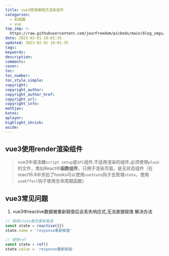 ```yaml
---
title: vue3使用编程式渲染组件
categories: 
  - 前端篇
  - vue
top_img: >-
  https://raw.githubusercontent.com/jourFreedom/picbeds/main/blog_imgs/8ea16b280878493e8b07cd4f33c4b465_9b9b8903ca754025ae8507dbb805525a_thumb.jpg
date: 2023-02-01 18:01:35
updated: 2023-02-01 18:01:35
tags:
keywords:
description:
comments:
cover:
toc:
toc_number:
toc_style_simple:
copyright:
copyright_author:
copyright_author_href:
copyright_url:
copyright_info:
mathjax:
katex:
aplayer:
highlight_shrink:
aside:
---
```


## vue3使用render渲染组件
>
> vue3中语法糖`script setup`是`SFC`组件,不适用渲染的组件,必须使用`plain`的文件，类似React中**函数组件**，只用于渲染页面，是无状态组件（在react16.8中添加了hooks可以使用`useState`钩子去管理`state`，使用`useEffect`钩子使用生命周期函数）

## vue3常见问题

1. vue3中reactive数据被重新赋值后会丢失响应式,无法直接赋值
  解决办法

  ```js
  // 使用state属性重新赋值
  const state = reactive({})
  state.name = 'response重新赋值'

  // 使用ref
  const state = ref()
  state.value = 'response重新赋值'
  ```
